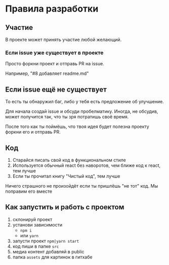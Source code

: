 # Правила разработки

## Участие
В проекте может принять участие любой желающий.

### Если issue уже существует в проекте
Просто форкни проект и отправь PR на issue.
 
Например, "#8 добавляет readme.md"

## Если issue ещё не существует
То есть ты обнаружил баг, либо у тебя есть предложение об улучшение. 

Для начала создай issue и обсуди пробелматику. Иногда, не обсудив, может получится так, что ты зря потратишь своё время.

После того как ты поймёшь, что твоя идея будет полезна проекту форкни его и отправь PR.  

## Код
1. Старайся писать свой код в функциональном стиле
2. Используется обычный react без наворотов, чем ближе код к react, тем лучше
3. Если ты прочитал книгу "Чистый код", тем лучше

Ничего страшного не произойдёт если ты пришлёшь "не тот" код. Мы поправим его вместе

## Как запустить и работь с проектом
1. склонируй проект
2. установи зависимости 
    * `npm i`
    * или `yarn`
3. запусти проект `npm|yarn start`
4. код пиши в папке `src`
5. медиа контент добавляй в public
6. папка `assets` для картинок в гитхабе
